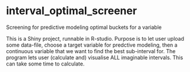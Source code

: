 # interval_optimal_screener
Screening for predictive modeling optimal buckets for a variable

This is a Shiny project, runnable in R-studio. 
Purpose is to let user upload some data-file, choose a target variable for predctive modeling, then a continuous variable that we want to find the best sub-interval for. 
The program lets user (calculate and) visualise ALL imaginable intervals. This can take some time to calculate.
